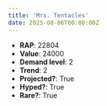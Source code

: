 ```yaml
---
title: 'Mrs. Tentacles'
date: 2025-08-06T00:00:00Z
---
```

- **RAP**: 22804
- **Value**: 24000
- **Demand level**: 2
- **Trend**: 2
- **Projected?**: True
- **Hyped?**: True
- **Rare?**: True
